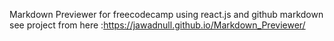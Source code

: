 Markdown Previewer
for freecodecamp using react.js and github markdown
see project from here :https://jawadnull.github.io/Markdown_Previewer/
